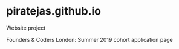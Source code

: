 # piratejas.github.io
Website project

Founders & Coders London: Summer 2019 cohort application page
